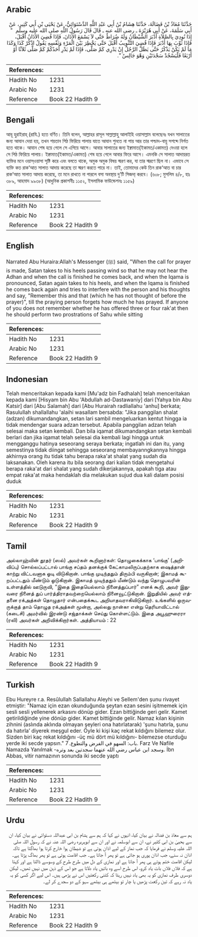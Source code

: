 ## Arabic


<div dir="rtl" lang="ar" style={{fontSize:'larger',backgroundColor:'#f8f9fa',padding:20}}>
حَدَّثَنَا مُعَاذُ بْنُ فَضَالَةَ، حَدَّثَنَا هِشَامُ بْنُ أَبِي عَبْدِ اللَّهِ الدَّسْتَوَائِيُّ، عَنْ يَحْيَى بْنِ أَبِي كَثِيرٍ، عَنْ أَبِي سَلَمَةَ، عَنْ أَبِي هُرَيْرَةَ ـ رضى الله عنه ـ قَالَ قَالَ رَسُولُ اللَّهِ صلى الله عليه وسلم ‏ "‏ إِذَا نُودِيَ بِالصَّلاَةِ أَدْبَرَ الشَّيْطَانُ وَلَهُ ضُرَاطٌ حَتَّى لاَ يَسْمَعَ الأَذَانَ، فَإِذَا قُضِيَ الأَذَانُ أَقْبَلَ، فَإِذَا ثُوِّبَ بِهَا أَدْبَرَ فَإِذَا قُضِيَ التَّثْوِيبُ أَقْبَلَ حَتَّى يَخْطِرَ بَيْنَ الْمَرْءِ وَنَفْسِهِ يَقُولُ اذْكُرْ كَذَا وَكَذَا مَا لَمْ يَكُنْ يَذْكُرُ حَتَّى يَظَلَّ الرَّجُلُ إِنْ يَدْرِي كَمْ صَلَّى، فَإِذَا لَمْ يَدْرِ أَحَدُكُمْ كَمْ صَلَّى ثَلاَثًا أَوْ أَرْبَعًا فَلْيَسْجُدْ سَجْدَتَيْنِ وَهْوَ جَالِسٌ ‏"‏‏.‏
</div>
<div style={{backgroundColor:'#f8f9fa',padding:20, marginBottom: 10}}><table> <thead> <tr> <th>References:</th> <th></th> </tr> </thead> <tbody><tr><td>Hadith No</td><td>1231</td></tr><tr><td>Arabic No</td><td>1231</td></tr><tr><td>Reference</td><td>Book 22 Hadith 9</td></tr></tbody></table></div>

## Bengali


<div dir="ltr" lang="bn" style={{fontSize:'larger',backgroundColor:'#f8f9fa',padding:20}}>
আবূ হুরাইরাহ্ (রাযি.) হতে বর্ণিত। তিনি বলেন, আল্লাহর রাসূল সাল্লাল্লাহু আলাইহি ওয়াসাল্লাম বলেছেনঃ যখন সালাতের জন্য আযান দেয়া হয়, তখন শয়তান পিঠ ফিরিয়ে পালায় যাতে আযান শুনতে না পায় আর তার পশ্চাদ-বায়ু সশব্দে নির্গত হতে থাকে। আযান শেষ হয়ে গেলে সে এগিয়ে আসে। আবার সালাতের জন্য ইক্বামাত(ইকামত/একামত) দেওয়া হলে সে পিঠ ফিরিয়ে পালায়। ইক্বামাত(ইকামত/একামত) শেষ হয়ে গেলে আবার ফিরে আসে। এমনকি সে সালাত আদায়রত ব্যক্তির মনে ওয়াস্ওয়াসা সৃষ্টি করে এবং বলতে থাকে, অমুক অমুক বিষয় স্মরণ কর, যা তার স্মরণে ছিল না। এভাবে সে ব্যক্তি কত রাক‘আত সালাত আদায় করেছে তা স্মরণ করতে পারে না। তাই, তোমাদের কেউ তিন রাক‘আত বা চার রাক‘আত সালাত আদায় করেছে, তা মনে রাখতে না পারলে বসা অবস্থায় দু’টি সিজদা্ করবে। (৬০৮; মুসলিম ৪/৮, হাঃ ৩৮৯, আহমাদ ৯৯৩৮) (আধুনিক প্রকাশনীঃ ১১৫২, ইসলামিক ফাউন্ডেশনঃ ১১৫৯)
</div>
<div style={{backgroundColor:'#f8f9fa',padding:20, marginBottom: 10}}><table> <thead> <tr> <th>References:</th> <th></th> </tr> </thead> <tbody><tr><td>Hadith No</td><td>1231</td></tr><tr><td>Arabic No</td><td>1231</td></tr><tr><td>Reference</td><td>Book 22 Hadith 9</td></tr></tbody></table></div>

## English


<div dir="ltr" lang="en" style={{fontSize:'larger',backgroundColor:'#f8f9fa',padding:20}}>
Narrated Abu Huraira:Allah's Messenger (ﷺ) said, "When the call for prayer is made, Satan takes to his heels passing wind so that he may not hear the Adhan and when the call is finished he comes back, and when the Iqama is pronounced, Satan again takes to his heels, and when the Iqama is finished he comes back again and tries to interfere with the person and his thoughts and say, "Remember this and that (which he has not thought of before the prayer)", till the praying person forgets how much he has prayed. If anyone of you does not remember whether he has offered three or four rak'at then he should perform two prostrations of Sahu while sitting
</div>
<div style={{backgroundColor:'#f8f9fa',padding:20, marginBottom: 10}}><table> <thead> <tr> <th>References:</th> <th></th> </tr> </thead> <tbody><tr><td>Hadith No</td><td>1231</td></tr><tr><td>Arabic No</td><td>1231</td></tr><tr><td>Reference</td><td>Book 22 Hadith 9</td></tr></tbody></table></div>

## Indonesian


<div dir="ltr" lang="id" style={{fontSize:'larger',backgroundColor:'#f8f9fa',padding:20}}>
Telah menceritakan kepada kami [Mu'adz bin Fadhalah] telah menceritakan kepada kami [Hisyam bin Abu 'Abdullah ad-Dastawaniy] dari [Yahya bin Abu Katsir] dari [Abu Salamah] dari [Abu Hurairah radliallahu 'anhu] berkata; Rasulullah shallallahu 'alaihi wasallam bersabda: "Jika panggilan shalat (adzan) dikumandangkan, setan lari sambil mengeluarkan kentut hingga ia tidak mendengar suara adzan tersebut. Apabila panggilan adzan telah selesai maka setan kembali. Dan bila iqamat dikumandangkan setan kembali berlari dan jika iqamat telah selesai dia kembali lagi hingga untuk mengganggu hatinya seseorang seraya berkata; ingatlah ini dan itu, yang semestinya tidak diingat sehingga seseorang membayanngkannya hingga akhirnya orang itu tidak tahu berapa raka'at shalat yang sudah dia laksanakan. Oleh karena itu bila seorang dari kalian tidak mengetahui berapa raka'at dari shalat yang sudah dikerjakannya, apakah tiga atau empat raka'at maka hendaklah dia melakukan sujud dua kali dalam posisi duduk
</div>
<div style={{backgroundColor:'#f8f9fa',padding:20, marginBottom: 10}}><table> <thead> <tr> <th>References:</th> <th></th> </tr> </thead> <tbody><tr><td>Hadith No</td><td>1231</td></tr><tr><td>Arabic No</td><td>1231</td></tr><tr><td>Reference</td><td>Book 22 Hadith 9</td></tr></tbody></table></div>

## Tamil


<div dir="ltr" lang="ta" style={{fontSize:'larger',backgroundColor:'#f8f9fa',padding:20}}>
அல்லாஹ்வின் தூதர் (ஸல்) அவர்கள் கூறினார்கள்: தொழுகைக்காக ‘பாங்கு’ (அறிவிப்பு) சொல்லப்பட்டால் பாங்கு சப்தம் தனக்குக் கேட்காமலிருப்பதற்காக ஷைத்தான் காற்று விட்டவனாக ஓடி விடுகிறான். பாங்கு முடிந்ததும் திரும்பி வருகிறான்; இகாமத் கூறப்பட்டதும் மீண்டும் ஓடுகிறான். இகாமத் முடிந்ததும் மீண்டும் வந்து தொழுபவரின் உள்ளத்தில் ஊடுருவி, “இதை இதையெல்லாம் நினைத்துப்பார்” எனக் கூறி, அவர் இதுவரை நினைத் துப் பார்த்திராதவற்றையெல்லாம் நினைவூட்டுகிறான். இறுதியில் அவர் எத்தனை ரக்அத்கள் தொழுதார் என்பதைக்கூட அறியாதவராகிவிடுகிறார். உங்களில் ஒருவருக்குத் தாம் தொழுத ரக்அத்கள் மூன்றா, அல்லது நான்கா என்று தெரியாவிட்டால் (கடைசி) அமர்வில் இரண்டு சஜ்தாக்கள் செய்து கொள்ளட்டும். இதை அபூஹுரைரா (ரலி) அவர்கள் அறிவிக்கிறார்கள். அத்தியாயம் : 22
</div>
<div style={{backgroundColor:'#f8f9fa',padding:20, marginBottom: 10}}><table> <thead> <tr> <th>References:</th> <th></th> </tr> </thead> <tbody><tr><td>Hadith No</td><td>1231</td></tr><tr><td>Arabic No</td><td>1231</td></tr><tr><td>Reference</td><td>Book 22 Hadith 9</td></tr></tbody></table></div>

## Turkish


<div dir="ltr" lang="tr" style={{fontSize:'larger',backgroundColor:'#f8f9fa',padding:20}}>
Ebu Hureyre r.a. Resûlullah Sallallahu Aleyhi ve Sellem'den şunu rivayet etmiştir: "Namaz için ezan okunduğunda şeytan ezan sesini işitmemek için sesli sesli yellenerek arkasını dönüp gider. Ezan bittiğinde geri gelir. Kamet getirildi­ğinde yine dönüp gider. Kamet bittiğinde gelir. Namaz kılan kişinin zihnini (as­lında aklında olmayan şeyleri ona hatırlatarak) 'şunu hatırla, şunu da hatırla’ diyerek meşgul eder. Öyle ki kişi kaç rekat kıldığını bilemez olur. Sizden biri kaç rekat kıldığını -üç mü dört mü kıldığını- bilemezse oturduğu yerde iki secde yapsın." باب: السهو في الفرض والتطوع. 7. Farz Ve Nafile Namazda Yanılmak -وسجد ابن عباس رضي الله عنهما سجدتين بعد وتره. İbn Abbas, vitir namazının sonunda iki secde yaptı
</div>
<div style={{backgroundColor:'#f8f9fa',padding:20, marginBottom: 10}}><table> <thead> <tr> <th>References:</th> <th></th> </tr> </thead> <tbody><tr><td>Hadith No</td><td>1231</td></tr><tr><td>Arabic No</td><td>1231</td></tr><tr><td>Reference</td><td>Book 22 Hadith 9</td></tr></tbody></table></div>

## Urdu


<div dir="rtl" lang="ur" style={{fontSize:'larger',backgroundColor:'#f8f9fa',padding:20}}>
ہم سے معاذ بن فضالہ نے بیان کیا، انہوں نے کہا کہ ہم سے ہشام بن ابی عبداللہ دستوائی نے بیان کیا، ان سے یحییٰ بن ابی کثیر نے، ان سے ابوسلمہ نے اور ان سے ابوہریرہ رضی اللہ عنہ نے کہ رسول اللہ صلی اللہ علیہ وسلم نے فرمایا کہ جب نماز کے لیے اذان ہوتی ہے تو شیطان ہوا خارج کرتا ہوا بھاگتا ہے تاکہ اذان نہ سنے، جب اذان پوری ہو جاتی ہے تو پھر آ جاتا ہے۔ جب اقامت ہوتی ہے تو پھر بھاگ پڑتا ہے۔ لیکن اقامت ختم ہوتے ہی پھر آ جاتا ہے اور نمازی کے دل میں طرح طرح کے وسوسے ڈالتا ہے اور کہتا ہے کہ فلاں فلاں بات یاد کرو، اس طرح اسے وہ باتیں یاد دلاتا ہے جو اس کے ذہن میں نہیں تھیں۔ لیکن دوسری طرف نمازی کو یہ بھی یاد نہیں رہتا کہ کتنی رکعتیں اس نے پڑھی ہیں۔ اس لیے اگر کسی کو یہ یاد نہ رہے کہ تین رکعت پڑھیں یا چار تو بیٹھے ہی بیٹھے سہو کے دو سجدے کر لے۔
</div>
<div style={{backgroundColor:'#f8f9fa',padding:20, marginBottom: 10}}><table> <thead> <tr> <th>References:</th> <th></th> </tr> </thead> <tbody><tr><td>Hadith No</td><td>1231</td></tr><tr><td>Arabic No</td><td>1231</td></tr><tr><td>Reference</td><td>Book 22 Hadith 9</td></tr></tbody></table></div>